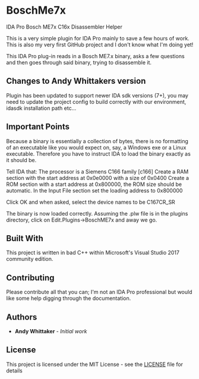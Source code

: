 # BoschMe7x
IDA Pro Bosch ME7x C16x Disassembler Helper

This is a very simple plugin for IDA Pro mainly to save a few hours of work. This is also my very first GitHub project and I don't know what I'm doing yet!

This IDA Pro plug-in reads in a Bosch ME7.x binary, asks a few questions and then goes through said binary, trying to disassemble it.

## Changes to Andy Whittakers version

Plugin has been updated to support newer IDA sdk versions (7+), you may need to update the project config to build correctly with our environment, idasdk installation path etc...

## Important Points

Because a binary is essentially a collection of bytes, there is no formatting of an executable like you would expect on, say, a Windows exe or a Linux executable. Therefore you have to instruct IDA to load the binary exactly as it should be.

Tell IDA that:
The processor is a Siemens C166 family [c166]
Create a RAM section with the start address at 0x0e0000 with a size of 0x0400
Create a ROM section with a start address at 0x800000, the ROM size should be automatic.
In the Input File section set the loading address to 0x800000

Click OK and when asked, select the device names to be C167CR_SR

The binary is now loaded correctly. Assuming the .plw file is in the plugins directory, click on Edit.Plugins->BoschME7x and away we go.

## Built With

This project is written in bad C++ within Microsoft's Visual Studio 2017 community edition.

## Contributing

Please contribute all that you can; I'm not an IDA Pro professional but would like some help digging through the documentation.

## Authors

* **Andy Whittaker** - *Initial work*

## License

This project is licensed under the MIT License - see the [LICENSE](LICENSE.md) file for details
